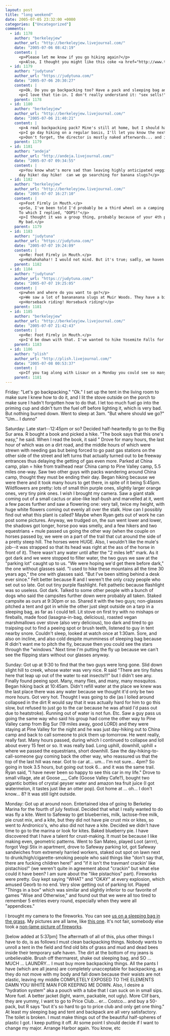 ```yaml
---
layout: post
title: "long weekend"
date: 2005-07-05 23:32:00 +0000
categories: ["Uncategorized"]
comments:
  - id: 1178
    author: "berkeleyjew"
    author_url: "http://berkeleyjew.livejournal.com/"
    date: "2005-07-06 08:42:19"
    content: |
      <p>Please let me know if you go hiking again?</p>
      <p>Also, I thought you might like this coke <a href="http://www.tokyo-genki.com/wp-content/images/coke_wow_commercial.mov" rel="nofollow">tie-in with WoW</a>.</p>
  - id: 1179
    author: "judytuna"
    author_url: "https://judytuna.com/"
    date: "2005-07-06 20:30:27"
    content: |
      <p>Ok. Do you go backpacking too? Have a pack and sleeping bag and pad? Also my tent is only 2-person, and the one that Ryan has is actually his parents' and is at his home... so you'd have to have a tent too? hehe. Besides that, let's go dayhiking someday!</p>
      <p>I love that tie-in. I don't really understand it: "sex sells!" "no it doesn't! we're going to turn into sexy world of warcraft avatars that wear tight clothing now!" ... but I still love it. Thanks =)</p>
    parent: 1178
  - id: 1180
    author: "berkeleyjew"
    author_url: "http://berkeleyjew.livejournal.com/"
    date: "2005-07-06 21:40:21"
    content: |
      <p>A real backpacking pack? Mine's still at home, but I should have a 2-person tent in another week or so. I have a pad and sleeping bag.</p>
      <p>I go day hiking on a regular basis, I'll let you know the next time I go.</p>
      <p>Don't forget, the director is mostly naked afterwards... and it's not sexy at all. Clearly, tight elvish clothing solves both problems in one fell stroke.</p>
    parent: 1179
  - id: 1181
    author: "andeja"
    author_url: "http://andeja.livejournal.com/"
    date: "2005-07-07 09:34:55"
    content: |
      <p>You know what's more sad than leaving highly anticipated veggie sticks at home?  leaving them in the car, which is waht i did.<br />
      day hike! day hike!  can we go searching for banana slugs?</p>
  - id: 1182
    author: "berkeleyjew"
    author_url: "http://berkeleyjew.livejournal.com/"
    date: "2005-07-07 16:27:10"
    content: |
      <p>Foot Firmly in Mouth.</p>
      <p>So, I've been told I'd probably be a third wheel on a camping trip with you guys.<br />
      To which I replied, "OOPS!"</p>
      <p>I thought it was a group thing, probably because of your 4th pics.<br />
      My bad.</p>
    parent: 1179
  - id: 1183
    author: "judytuna"
    author_url: "https://judytuna.com/"
    date: "2005-07-07 19:24:09"
    content: |
      <p>Re: Foot Firmly in Mouth.</p>
      <p>Hahahahaha!! I would not mind. But it's true; sadly, we haven't gone backpacking with Other People. Hahaha. The last people we invited declined emphatically, and usually it's so much of a last-minute thing that... well.. see... we arrive after sundown. HAhaha. I guess I should do some organizing then, huh? We can get more people to come if it makes it better, hehe. Where do you want to go? Mike wants to go to yosemite... So do my siblings, actually....</p>
    parent: 1182
  - id: 1184
    author: "judytuna"
    author_url: "https://judytuna.com/"
    date: "2005-07-07 19:25:05"
    content: |
      <p>when and where do you want to go?</p>
      <p>We saw a lot of banananana slugs at Muir Woods. They have a big hole on one side(?).</p>
      <p>Horseback riding! Horseback riding!</p>
    parent: 1181
  - id: 1185
    author: "berkeleyjew"
    author_url: "http://berkeleyjew.livejournal.com/"
    date: "2005-07-07 21:42:43"
    content: |
      <p>Re: Foot Firmly in Mouth.</p>
      <p>I'd be down with that. I've wanted to hike Yosemite Falls for literally months. If I can camp in the bargain as well, I'm sold.</p>
    parent: 1183
  - id: 1186
    author: "plish"
    author_url: "http://plish.livejournal.com/"
    date: "2005-07-08 00:53:37"
    content: |
      <p>If you tag along with Lisaur on a Monday you could see so many different kids of dead animals!</p>
    parent: 1181
---
```


Friday: "Let's go backpacking." "Ok." I set up the tent in the living room to make sure I knew how to do it, and I lit the stove outside on the porch to make sure I hadn't forgotten how to do that. I let too much fuel go into the priming cup and didn't turn the fuel off before lighting it, which is very bad. But nothing burned down. Went to sleep at 3am. "But where should we go?" "Um... I dunno"

Saturday: Late start--12:45pm or so? Decided half-heartedly to go to the Big Sur area. R bought a book and picked a hike. "The book says that this one's easy," he said. When I read the book, it said " Drove for many hours, the last hour of which was on a dirt road, and the middle hours of which were strewn with needing gas but being forced to go past gas stations on the other side of the street and left turns that actually turned out to be freeway entrances thus delaying the getting of gas even more. Parked at China camp, plan = hike from trailhead near China camp to Pine Valley camp, 5.5 miles one-way. Saw two other guys with packs wandering around China camp, thought they must be ending their day. Began hiking because we were there and it took many hours to get there, in spite of it being 5:45pm. Wildflowers are pretty: lots of small thin purple ones, slightly larger orange ones, very tiny pink ones. I wish I brought my camera. Saw a giant stalk coming out of a small cactus or aloe-like leaf-bush and marvelled at it, went a few paces further and saw a flowering one: very tall, twice my height, with huge white flowers coming out evenly all over the stalk. How can I possibly find out what this plant is called? Maybe when Ryan gets out of work he can post some pictures. Anyway, we trudged on, the sun went lower and lower, the shadows got longer, horse poo was smelly, and a few hikers and two equestrians + mule passed us going the other way (when the couple on horses passed by, we were on a part of the trail that cut around the side of a pretty steep hill. The horses were HUGE. Also, I wouldn't like the mule's job--it was strapped so that its head was right at the ass of the horse in front of it). There wasn't any water until after the "2 miles left" mark. As it got dark and we were stopped to filter water, the two guys we saw at the "parking lot" caught up to us. "We were hoping we'd get there before dark," the one without glasses said. "I used to hike these mountains all the time 30 years ago," the one with glasses said. "But I've been sitting behind a desk ever since." Felt better because R and I weren't the only crazy people who set out so late. Got out tiny purple flashlight. Felt pathetic because flashlight was so useless. Got dark. Talked to some other people with a bunch of dogs who said the campsites further down were probably all taken. Staked campsite as ours at 9:30pm or so. Shared it with the two guys; non-glasses pitched a tent and got in while the other just slept outside on a tarp in a sleeping bag, as far as I could tell. Lit stove on first try with no mishaps or fireballs, made food (lasagna-in-bag, delicious), roasted vegan marshmallows over stove (also very delicious), too dark and tired to go traipsing out to find a peeing spot or brush teeth, listened to guy in tent nearby snore. Couldn't sleep, looked at watch once at 1:30am. Sore, and also on incline, and also cold despite mumminess of sleeping bag because R didn't want me to pitch the fly, because then you could see the stars through the "windows." Next time I'm putting the fly up because we can't see the flipping stars without our glasses anyway.

Sunday: Got up at 9:30 to find that the two guys were long gone. Slid down slight hill to creek, whose water was very nice. R said "There are tiny fishes here that leap up out of the water to eat insects!!!" but I didn't see any. Finally found peeing spot. Many, many flies, and many, many mosquitos. Began hiking back at 10:45am. Didn't refill water at the place we knew was the last place there was any water because we thought it'd only be two more hours. Got very hot. Thought I was going to die (as I lolled around collapsed in the dirt R would say that it was actually hard for him to go this slow, but refused to just go to the car because he was afraid I'd pass out due to heatstroke). Running out of water is not fun. Etc. Saw a guy pass us going the same way who said his group had come the other way to Pine Valley camp from Big Sur (19 miles away, good LORD) and they were staying at Pine Valley for the night and he was just day-hiking out to China camp and back to call someone to pick them up tomorrow. He went really, really fast. Many hours passed, during which I continued to collapse and loll about every 15 feet or so. It was really bad. Long uphill, downhill, uphill + where we passed the equestrians, short downhill. Saw the day-hiking-to-call-someone guy coming back the other way, who reassured us that the top of the last hill was near. Got to car at... um... I'm not sure... 4pm? So going in took 3.5 hours, but going out took 6... and it was the same trail. Ryan said, "I have never been so happy to see this car in my life." Drove to small village, ate at Goose ___ Cafe (Goose Valley Cafe?), bought two gigantic bottles of crystal geyser water and amazon tea fruit juice (I got watermelon, it tastes just like an otter pop). Got home at ... oh... I don't know... 8? It was still light outside. 

Monday: Got up at around noon. Entertained idea of going to Berkeley Marina for the fourth of july festival. Decided that what I really wanted to do was fly a kite. Went to Safeway to get blueberries, milk, lactose-free milk, pie crust mix, and a kite, but they did not have pie crust mix or kites, so went to Andronico's, who also did not have a kite. Decided we didn't have time to go to the marina or look for kites. Baked blueberry pie. I have discovered that I have a talent for crust-making. It must be because I like making even, geometric patterns. Went to San Mateo, played Loot (arrrr), forgot Vegi Stix in apartment, drove to Safeway parking lot, got Safeway sandwiches from extremely harried workers, staked out spot on lawn next to drunk/high/cigarette-smoking people who said things like "don't say that, there are fucking children here!" and "if it isn't the travman! crackin' like pistachios!" (we weren't quite in agreement about "crackin" but what else could it have been? I am sure about the "like pistachios" part). Fireworks were pretty. Guy kept saying "WHAT" and "OKAY" at every explosion, which amused Georb to no end. Very slow getting out of parking lot. Played "Things in a box" which was similar and slightly inferior to our favorite of games "Wise and Otherwise," and found out that we were all too tired to remember 5 entries every round, especially when they were all "appendices."

I brought my camera to the fireworks. You can see [us on a sleeping bag in the grass](http://www.flickr.com/photos/64942349@N00/23868866/). My pictures are all lame, like [this one](http://www.flickr.com/photos/64942349@N00/23868868/). It's not fair, somebody else took a [non-lame picture of fireworks](http://www.flickr.com/photos/orbit1/23877379/).

[below added at 5:37pm]
The aftermath of all of this, plus other things I have to do, is as follows:I must clean backpacking things. Nobody wants to unroll a tent in the field and find old bits of grass and mud and dead bees inside their temporary safe haven. The dirt at the bottom of my jeans is unbelievable. Brush off thermarest, shake out sleeping bag, and SO ... MUCH ... LAUNDRY...
I must buy more backpacking things. All the pants I have (which are all jeans) are completely unacceptable for backpacking, as they do not move with my body and fall down because their waists are not elastic, leaving my middle COMPLETELY EXPOSED TO THE ELEMENTS DAMN YOU WHITE MAN FOR KEEPING ME DOWN. Also, I desire a "hydration system" aka a pouch with a tube that I can suck on in small sips. More fuel. A better jacket (light, warm, packable, not ugly). More Clif bars, they are yummy, I want to go to Price Club... er... Costco... and buy a 50-pack, but R says "but it's so hard to go to price club and only get one thing." At least my sleeping bag and tent and backpack are all very satisfactory.
The toilet is broken.
I must make things out of the beautiful half-spheres of plastic I got. I keep putting it off.
At some point I should decide if I want to change my major.
Arrange Harbor again.
You know, etc